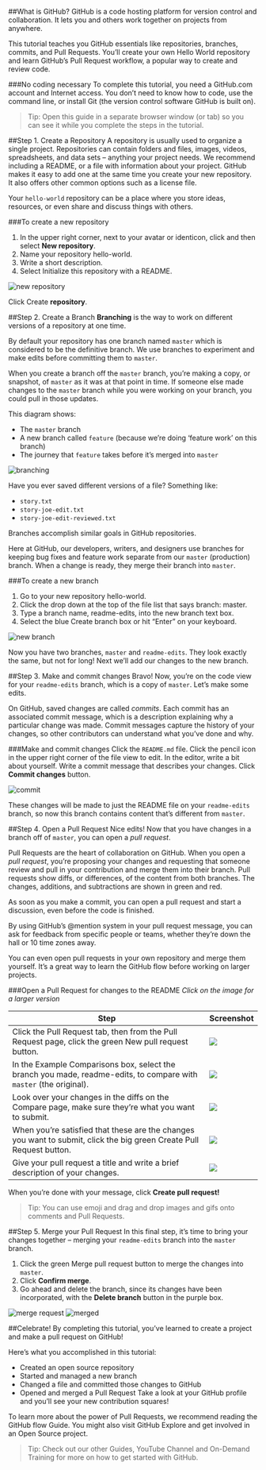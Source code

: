 ##What is GitHub?
GitHub is a code hosting platform for version control and collaboration. It lets you and others work together on projects from anywhere.

This tutorial teaches you GitHub essentials like repositories, branches, commits, and Pull Requests. You’ll create your own Hello World repository and learn GitHub’s Pull Request workflow, a popular way to create and review code.

###No coding necessary
To complete this tutorial, you need a GitHub.com account and Internet access. You don’t need to know how to code, use the command line, or install Git (the version control software GitHub is built on).

> Tip: Open this guide in a separate browser window (or tab) so you can see it while you complete the steps in the tutorial.

##Step 1. Create a Repository
A repository is usually used to organize a single project. Repositories can contain folders and files, images, videos, spreadsheets, and data sets – anything your project needs. We recommend including a README, or a file with information about your project. GitHub makes it easy to add one at the same time you create your new repository. It also offers other common options such as a license file.

Your ```hello-world``` repository can be a place where you store ideas, resources, or even share and discuss things with others.

###To create a new repository
1. In the upper right corner, next to your avatar or identicon, click  and then select **New repository**.
2. Name your repository hello-world.
3. Write a short description.
4. Select Initialize this repository with a README.

![new repository](https://guides.github.com/activities/hello-world/create-new-repo.png)

Click Create **repository**.

##Step 2. Create a Branch
**Branching** is the way to work on different versions of a repository at one time.

By default your repository has one branch named ```master``` which is considered to be the definitive branch. We use branches to experiment and make edits before committing them to ```master```.

When you create a branch off the ```master``` branch, you’re making a copy, or snapshot, of ```master``` as it was at that point in time. If someone else made changes to the ```master``` branch while you were working on your branch, you could pull in those updates.

This diagram shows:

- The ```master``` branch
- A new branch called ```feature``` (because we’re doing ‘feature work’ on this branch)
- The journey that ```feature``` takes before it’s merged into ```master```

![branching](https://guides.github.com/activities/hello-world/branching.png)

Have you ever saved different versions of a file? Something like:

- ```story.txt```
- ```story-joe-edit.txt```
- ```story-joe-edit-reviewed.txt```

Branches accomplish similar goals in GitHub repositories.

Here at GitHub, our developers, writers, and designers use branches for keeping bug fixes and feature work separate from our ```master``` (production) branch. When a change is ready, they merge their branch into ```master```.

###To create a new branch
1. Go to your new repository hello-world.
2. Click the drop down at the top of the file list that says branch: master.
3. Type a branch name, readme-edits, into the new branch text box.
4. Select the blue Create branch box or hit “Enter” on your keyboard.

![new branch](https://guides.github.com/activities/hello-world/readme-edits.gif)

Now you have two branches, ```master``` and ```readme-edits```. They look exactly the same, but not for long! Next we’ll add our changes to the new branch.

##Step 3. Make and commit changes
Bravo! Now, you’re on the code view for your ```readme-edits``` branch, which is a copy of ```master```. Let’s make some edits.

On GitHub, saved changes are called _commits_. Each commit has an associated commit message, which is a description explaining why a particular change was made. Commit messages capture the history of your changes, so other contributors can understand what you’ve done and why.

###Make and commit changes
Click the ```README.md``` file.
Click the  pencil icon in the upper right corner of the file view to edit.
In the editor, write a bit about yourself.
Write a commit message that describes your changes.
Click **Commit changes** button.

![commit](https://guides.github.com/activities/hello-world/commit.png)

These changes will be made to just the README file on your ```readme-edits``` branch, so now this branch contains content that’s different from ```master```.

##Step 4. Open a Pull Request
Nice edits! Now that you have changes in a branch off of ```master```, you can open a _pull request_.

Pull Requests are the heart of collaboration on GitHub. When you open a _pull request_, you’re proposing your changes and requesting that someone review and pull in your contribution and merge them into their branch. Pull requests show diffs, or differences, of the content from both branches. The changes, additions, and subtractions are shown in green and red.

As soon as you make a commit, you can open a pull request and start a discussion, even before the code is finished.

By using GitHub’s @mention system in your pull request message, you can ask for feedback from specific people or teams, whether they’re down the hall or 10 time zones away.

You can even open pull requests in your own repository and merge them yourself. It’s a great way to learn the GitHub flow before working on larger projects.

###Open a Pull Request for changes to the README
_Click on the image for a larger version_

| **Step**  | **Screenshot** |
| ------------- | ------------- |
| Click the  Pull Request tab, then from the Pull Request page, click the green New pull request button.  | ![](https://guides.github.com/activities/hello-world/pr-tab.gif)  |
| In the Example Comparisons box, select the branch you made, readme-edits, to compare with ```master``` (the original).  | ![](https://guides.github.com/activities/hello-world/pick-branch.png)  |
| Look over your changes in the diffs on the Compare page, make sure they’re what you want to submit. | ![](https://guides.github.com/activities/hello-world/diff.png) |
| When you’re satisfied that these are the changes you want to submit, click the big green Create Pull Request button. | ![](https://guides.github.com/activities/hello-world/create-pr.png) |
| Give your pull request a title and write a brief description of your changes. | ![](https://guides.github.com/activities/hello-world/pr-form.png) |

When you’re done with your message, click **Create pull request!**

> Tip: You can use emoji and drag and drop images and gifs onto comments and Pull Requests.

##Step 5. Merge your Pull Request
In this final step, it’s time to bring your changes together – merging your ```readme-edits``` branch into the ```master``` branch.

1. Click the green Merge pull request button to merge the changes into ```master```.
2. Click **Confirm merge**.
3. Go ahead and delete the branch, since its changes have been incorporated, with the **Delete branch** button in the purple box.

![merge request](https://guides.github.com/activities/hello-world/merge-button.png)
![merged](https://guides.github.com/activities/hello-world/delete-button.png)

##Celebrate!
By completing this tutorial, you’ve learned to create a project and make a pull request on GitHub!

Here’s what you accomplished in this tutorial:

* Created an open source repository
* Started and managed a new branch
* Changed a file and committed those changes to GitHub
* Opened and merged a Pull Request
Take a look at your GitHub profile and you’ll see your new contribution squares!

To learn more about the power of Pull Requests, we recommend reading the GitHub flow Guide. You might also visit GitHub Explore and get involved in an Open Source project.

> Tip: Check out our other Guides, YouTube Channel and On-Demand Training for more on how to get started with GitHub.